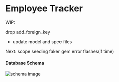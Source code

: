 # Employee Tracker

WIP:

drop add_foreign_key 
* update model and spec files

Next:
scope
seeding
faker gem
error flashes(if time)


#### Database Schema
![schema image](app/assets/images/employee_schema.png)